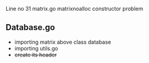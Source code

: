 Line no 31 matrix.go 
matrixnoalloc constructor problem

## Database.go
- importing matrix above class database
- importing utils.go
- ~~create its header~~

